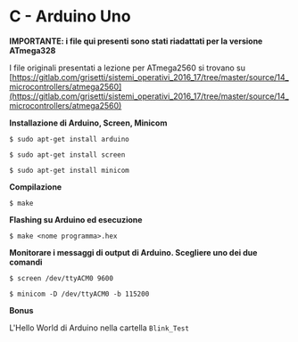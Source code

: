# C - Arduino Uno

**IMPORTANTE: i file qui presenti sono stati riadattati per la versione ATmega328**

I file originali presentati a lezione per ATmega2560 si trovano su [https://gitlab.com/grisetti/sistemi_operativi_2016_17/tree/master/source/14_microcontrollers/atmega2560](https://gitlab.com/grisetti/sistemi_operativi_2016_17/tree/master/source/14_microcontrollers/atmega2560) 

**Installazione di Arduino, Screen, Minicom**

`$ sudo apt-get install arduino`

`$ sudo apt-get install screen`

`$ sudo apt-get install minicom`

**Compilazione**

`$ make`

**Flashing su Arduino ed esecuzione**

`$ make <nome programma>.hex`

**Monitorare i messaggi di output di Arduino. Scegliere uno dei due comandi**

`$ screen /dev/ttyACM0 9600`

`$ minicom -D /dev/ttyACM0 -b 115200`

**Bonus**

L'Hello World di Arduino nella cartella `Blink_Test`
